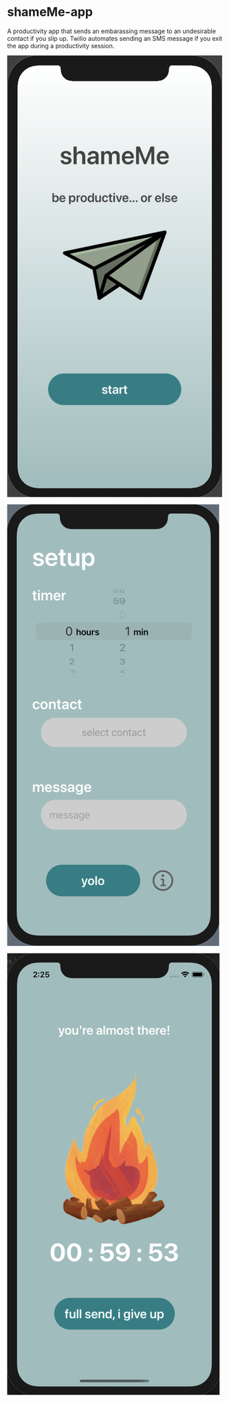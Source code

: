 # shameMe-app

A productivity app that sends an embarassing message to an undesirable contact if you slip up. Twilio automates sending an SMS message if you exit the app during a productivity session.

![](docs/img/home.png)

![](docs/img/setup.png)

![](docs/img/timer.png)
